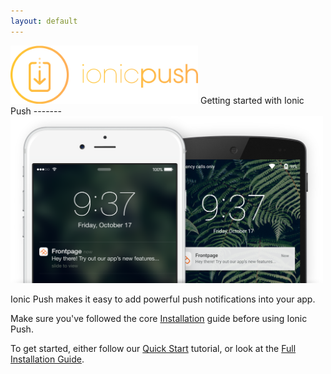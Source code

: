 ```yaml
---
layout: default
---
```


<img src="/img/push-docs/pushlogo.png" style="width: 300px;">
Getting started with Ionic Push
-------

<img src="/img/push-docs/phones.png" style="width: 500px;">

Ionic Push makes it easy to add powerful push notifications into your app.

Make sure you've followed the core <a href="/getting-started">Installation</a> guide before using Ionic Push.

To get started, either follow our <a href="quick-start">Quick Start</a> tutorial, or look at the
<a href="installation">Full Installation Guide</a>.
